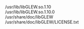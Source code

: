 /usr/lib/libGLEW.so.1.10  
/usr/lib/libGLEW.so.1.10.0  
/usr/share/doc/libGLEW  
/usr/share/doc/libGLEW/LICENSE.txt  
